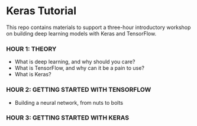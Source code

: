 # Keras Tutorial

This repo contains materials to support a three-hour introductory workshop on building deep learning models with Keras and TensorFlow.

### HOUR 1: THEORY
* What is deep learning, and why should you care?
* What is TensorFlow, and why can it be a pain to use?
* What is Keras?

### HOUR 2: GETTING STARTED WITH TENSORFLOW
* Building a neural network, from nuts to bolts

### HOUR 3: GETTING STARTED WITH KERAS
